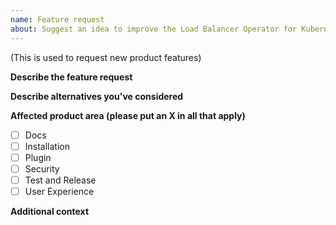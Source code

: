 ```yaml
---
name: Feature request
about: Suggest an idea to improve the Load Balancer Operator for Kubernetes
---
```

(This is used to request new product features)

**Describe the feature request**

**Describe alternatives you've considered**

**Affected product area (please put an X in all that apply)**

- [ ] Docs
- [ ] Installation
- [ ] Plugin
- [ ] Security
- [ ] Test and Release
- [ ] User Experience

**Additional context**